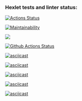 ### Hexlet tests and linter status:
[![Actions Status](https://github.com/gabady13/python-project-lvl1/workflows/hexlet-check/badge.svg)](https://github.com/gabady13/python-project-lvl1/actions)

[![Maintainability](https://api.codeclimate.com/v1/badges/a99a88d28ad37a79dbf6/maintainability)](https://codeclimate.com/github/codeclimate/codeclimate/maintainability)

<a href="https://codeclimate.com/github/codeclimate/codeclimate/test_coverage"><img src="https://api.codeclimate.com/v1/badges/a99a88d28ad37a79dbf6/test_coverage" /></a>

[![Github Actions Status](https://github.com/gabady13/python-project-lvl1/workflows/SuperLinter/badge.svg)](https://github.com/gabady13/python-project-lvl1/actions)

[![asciicast](https://asciinema.org/a/XsBOTbvqVE7DQfDnWZPEM9Tzr.svg)](https://asciinema.org/a/XsBOTbvqVE7DQfDnWZPEM9Tzr)

[![asciicast](https://asciinema.org/a/1TlW99SDSNzn3bwFkZ8d2woNA.svg)](https://asciinema.org/a/1TlW99SDSNzn3bwFkZ8d2woNA)

[![asciicast](https://asciinema.org/a/2ekOQtIIJuUVCRFldTjqkX6jd.svg)](https://asciinema.org/a/2ekOQtIIJuUVCRFldTjqkX6jd)

[![asciicast](https://asciinema.org/a/jWI1BNHQxkhxNhHeYSjCixNnA.svg)](https://asciinema.org/a/jWI1BNHQxkhxNhHeYSjCixNnA)

[![asciicast](https://asciinema.org/a/rpeLe076Xw3FPVhtXGi3Bm4xn.svg)](https://asciinema.org/a/rpeLe076Xw3FPVhtXGi3Bm4xn)

